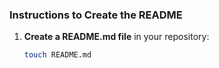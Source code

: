 
### Instructions to Create the README

1. **Create a README.md file** in your repository:
   ```bash
   touch README.md

